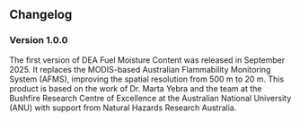 ## Changelog

### Version 1.0.0
The first version of DEA Fuel Moisture Content was released in September 2025. It replaces the MODIS-based Australian Flammability Monitoring System (AFMS), improving the spatial resolution from 500 m to 20 m. This product is based on the work of Dr. Marta Yebra and the team at the Bushfire Research Centre of Excellence at the Australian National University (ANU) with support from Natural Hazards Research Australia.
